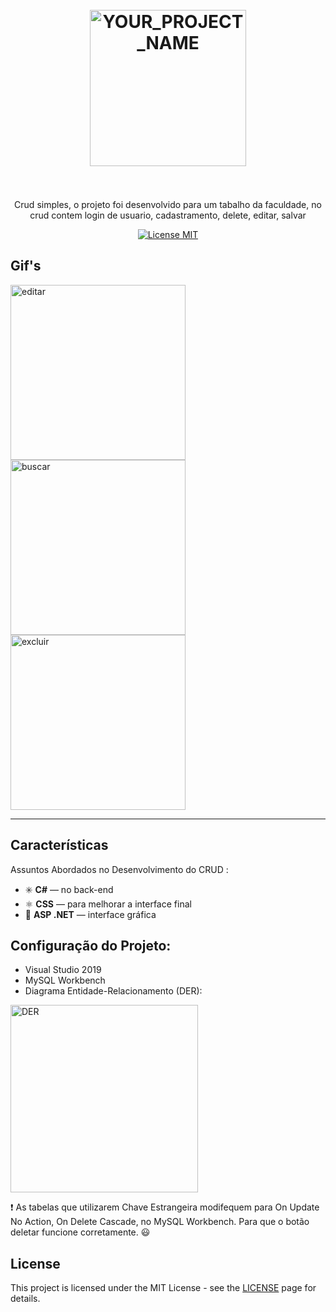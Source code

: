 <h1 align="center">
<br>
  <img src="https://user-images.githubusercontent.com/55299009/100528604-8ed78100-31bd-11eb-8570-6fbc48ddfcc9.png" alt="YOUR_PROJECT_NAME" width="250">
<br>
<br>
</h1>

<p align="center">Crud simples, o projeto foi desenvolvido para um tabalho da faculdade, no crud contem login de usuario, cadastramento, delete, editar, salvar</p>

<p align="center">
  <a href="https://opensource.org/licenses/MIT">
    <img src="https://img.shields.io/badge/License-MIT-blue.svg" alt="License MIT">
  </a>
</p>

## Gif's
<div>
  <img src="https://user-images.githubusercontent.com/55299009/100528418-75cdd080-31bb-11eb-869e-7dff037e24b5.gif" alt="editar" height="280">
  <img src="https://user-images.githubusercontent.com/55299009/100528476-060c1580-31bc-11eb-81b6-53e9546d3368.gif" alt="buscar" height="280">
  <img src="https://user-images.githubusercontent.com/55299009/100528489-2c31b580-31bc-11eb-8e12-62f112ce2656.gif" alt="excluir" height="280">
</div>

<hr />

## Características
[//]: # 
Assuntos Abordados no Desenvolvimento do CRUD :

- :eight_spoked_asterisk: **C#** — no back-end
- ⚛️ **CSS** — para melhorar a interface final
- :diamond_shape_with_a_dot_inside: **ASP .NET** — interface gráfica

## Configuração do Projeto:

- Visual Studio 2019
- MySQL Workbench
- Diagrama Entidade-Relacionamento (DER):
 <img src="https://user-images.githubusercontent.com/55299009/100529150-28556180-31c3-11eb-9f7c-910e3cd66422.png" alt="DER" height="300">
 
 :exclamation: As tabelas que utilizarem Chave Estrangeira 
 modifequem para On Update No Action, On Delete Cascade, no MySQL Workbench.
 Para que o botão deletar funcione corretamente. :smiley:

## License

This project is licensed under the MIT License - see the [LICENSE](https://opensource.org/licenses/MIT) page for details.
